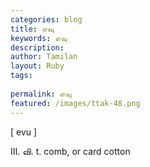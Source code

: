 ```yaml
---
categories: blog
title: எவு
keywords: எவு
description: 
author: Tamilan
layout: Ruby
tags: 
 
permalink: எவு
featured: /images/ttak-48.png
---
```

  
[ evu ]  
  
III. வி. t. comb, or card cotton